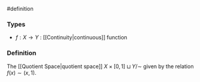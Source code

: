 #definition
### Types
- $f:X \rightarrow Y$ : [[Continuity|continuous]] function
### Definition
The [[Quotient Space|quotient space]] $X \times [0,1] \sqcup Y/ \sim$ given by the relation $f(x) \sim (x,1).$
